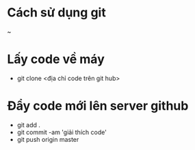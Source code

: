 # Cách sử dụng git

~
# Lấy code về máy
 - git clone <địa chỉ code trên git hub>
# Đẩy code mới lên server github
 - git add .
 - git commit -am 'giải thích code'
 - git push origin master

